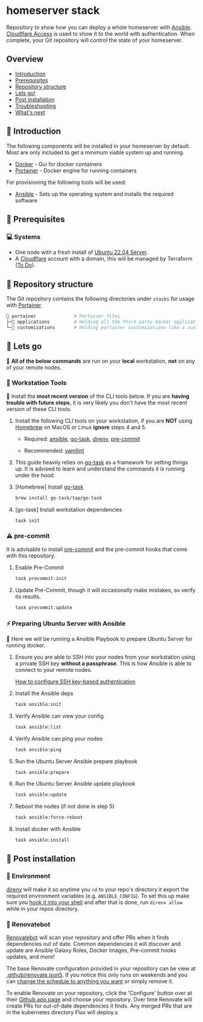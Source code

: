 # homeserver stack

Repository to show how you can deploy a whole homeserver with [Ansible](https://www.ansible.com). [Cloudflare Access](https://www.cloudflare.com/de-de/products/zero-trust/access/) is used to show it to the world with authentication. When complete, your Git repository will control the state of your homeserver.

## Overview

- [Introduction](https://github.com/wlwwt/home-stacks#-introduction)
- [Prerequisites](https://github.com/wlwwt/home-stacks#-prerequisites)
- [Repository structure](https://github.com/wlwwt/home-stacks#-repository-structure)
- [Lets go!](https://github.com/wlwwt/home-stacks#-lets-go)
- [Post installation](https://github.com/wlwwt/home-stacks#-post-installation)
- [Troubleshooting](https://github.com/wlwwt/home-stacks#-troubleshooting)
- [What's next](https://github.com/wlwwt/home-stacks#-whats-next)

## 👋 Introduction

The following components will be installed in your homeserver by default. Most are only included to get a minimum viable system up and running.

- [Docker](https://www.docker.com/) - Gui for docker containers
- [Portainer](https://www.portainer.io/) - Docker engine for running containers

For provisioning the following tools will be used:

- [Ansible](https://www.ansible.com) - Sets up the operating system and installs the required software

## 📝 Prerequisites

### 💻 Systems

- One node with a fresh install of [Ubuntu 22.04 Server](https://ubuntu.com/download/server).
- A [Cloudflare](https://www.cloudflare.com/) account with a domain, this will be managed by Terraform ([To Do](https://developers.cloudflare.com/cloudflare-one/api-terraform/access-with-terraform/)).

## 📂 Repository structure

The Git repository contains the following directories under `stacks` for usage with [Portainer](https://www.portainer.io/).

```sh
📁 portainer              # Portainer files
├─📁 applications         # Holding all the third party docker applications as docker compose based version.
└─📁 customizations       # Holding portainer customizations like a custom list of application templates.
```

## 🚀 Lets go

📍 **All of the below commands** are run on your **local** workstation, **not** on any of your remote nodes.

### 🔧 Workstation Tools

📍 Install the **most recent version** of the CLI tools below. If you are **having trouble with future steps**, it is very likely you don't have the most recent version of these CLI tools.

1. Install the following CLI tools on your workstation, if you are **NOT** using [Homebrew](https://brew.sh/) on MacOS or Linux **ignore** steps 4 and 5.

    * Required: [ansible](https://www.ansible.com), [go-task](https://github.com/go-task/task), [direnv](https://github.com/direnv/direnv), [pre-commit](https://github.com/pre-commit/pre-commit)

    * Recommended: [yamllint](https://github.com/adrienverge/yamllint)

2. This guide heavily relies on [go-task](https://github.com/go-task/task) as a framework for setting things up. It is advised to learn and understand the commands it is running under the hood.

3. [Homebrew] Install [go-task](https://github.com/go-task/task)

    ```sh
    brew install go-task/tap/go-task
    ```

4. [go-task] Install workstation dependencies

    ```sh
    task init
    ```

### ⚠️ pre-commit

It is advisable to install [pre-commit](https://pre-commit.com/) and the pre-commit hooks that come with this repository.

1. Enable Pre-Commit

    ```sh
    task precommit:init
    ```

2. Update Pre-Commit, though it will occasionally make mistakes, so verify its results.

    ```sh
    task precommit:update
    ```

### ⚡ Preparing Ubuntu Server with Ansible

📍 Here we will be running a Ansible Playbook to prepare Ubuntu Server for running docker.

1. Ensure you are able to SSH into your nodes from your workstation using a private SSH key **without a passphrase**. This is how Ansible is able to connect to your remote nodes.

   [How to configure SSH key-based authentication](https://www.digitalocean.com/community/tutorials/how-to-configure-ssh-key-based-authentication-on-a-linux-server)

2. Install the Ansible deps

    ```sh
    task ansible:init
    ```

3. Verify Ansible can view your config

    ```sh
    task ansible:list
    ```

4. Verify Ansible can ping your nodes

    ```sh
    task ansible:ping
    ```

5. Run the Ubuntu Server Ansible prepare playbook

    ```sh
    task ansible:prepare
    ```

6. Run the Ubuntu Server Ansible update playbook

    ```sh
    task ansible:update
    ```

7. Reboot the nodes (if not done in step 5)

    ```sh
    task ansible:force-reboot
    ```

8. Install docker with Ansible

    ```sh
    task ansible:install
    ```

## 📣 Post installation

### 🌱 Environment

[direnv](https://direnv.net/) will make it so anytime you `cd` to your repo's directory it export the required environment variables (e.g. `ANSIBLE_CONFIG`). To set this up make sure you [hook it into your shell](https://direnv.net/docs/hook.html) and after that is done, run `direnv allow` while in your repos directory.

### 🤖 Renovatebot

[Renovatebot](https://www.mend.io/free-developer-tools/renovate/) will scan your repository and offer PRs when it finds dependencies out of date. Common dependencies it will discover and update are Ansible Galaxy Roles, Docker Images, Pre-commit hooks updates, and more!

The base Renovate configuration provided in your repository can be view at [.github/renovate.json5](https://github.com/HomelabGeneration/home-stacks/blob/main/.github/renovate.json5). If you notice this only runs on weekends and you can [change the schedule to anything you want](https://docs.renovatebot.com/presets-schedule/) or simply remove it.

To enable Renovate on your repository, click the 'Configure' button over at their [Github app page](https://github.com/apps/renovate) and choose your repository. Over time Renovate will create PRs for out-of-date dependencies it finds. Any merged PRs that are in the kubernetes directory Flux will deploy.s
